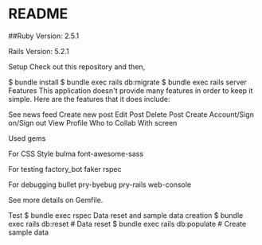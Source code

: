 # README

##Ruby Version:
2.5.1

Rails Version:
5.2.1

Setup
Check out this repository and then,

$ bundle install
$ bundle exec rails db:migrate
$ bundle exec rails server
Features
This application doesn't provide many features in order to keep it simple. Here are the features that it does include:

See news feed
Create new post
Edit Post
Delete Post
Create Account/Sign on/Sign out
View Profile
Who to Collab With screen

Used gems

For CSS Style
bulma
font-awesome-sass

For testing
factory_bot
faker
rspec

For debugging
bullet
pry-byebug
pry-rails
web-console

See more details on Gemfile.

Test
$ bundle exec rspec
Data reset and sample data creation
$ bundle exec rails db:reset    # Data reset
$ bundle exec rails db:populate # Create sample data

